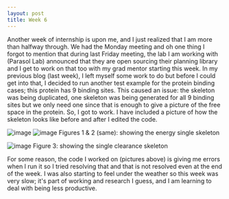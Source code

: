 ```yaml
---
layout: post
title: Week 6
---
```


Another week of internship is upon me, and I just realized that I am more than halfway through. We had the Monday meeting and oh one thing I forgot to mention that during last Friday meeting, the lab I am working with (Parasol Lab) announced that they are open sourcing their planning library and I get to work on that too with my grad mentor starting this week. 
In my previous blog (last week), I left myself some work to do but before I could get into that, I decided to run another test example for the protein binding cases; this protein has 9 binding sites. This caused an issue: the skeleton was being duplicated, one skeleton was being generated for all 9 binding sites but we only need one since that is enough to give a picture of the free space in the protein. So, I got to work. I have included a picture of how the skeleton looks like before and after I edited the code.

![image](https://user-images.githubusercontent.com/66149407/125174054-45ee9e80-e188-11eb-8a7c-c049566fde5e.png)
![image](https://user-images.githubusercontent.com/66149407/125174080-70d8f280-e188-11eb-98c9-ff3da32d4c69.png)
Figures 1 & 2 (same): showing the energy single skeleton 

![image](https://user-images.githubusercontent.com/66149407/125174113-a1209100-e188-11eb-9461-676c365f4665.png)
Figure 3: showing the single clearance skeleton

For some reason, the code I worked on (pictures above) is giving me errors when I run it so I tried resolving that and that is not resolved even at the end of the week. I was also starting to feel under the weather so this week was very slow; it's part of working and research I guess, and I am learning to deal with being less productive.
